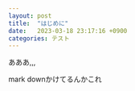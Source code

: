 ```yaml
---
layout: post
title:  "はじめに"
date:   2023-03-18 23:17:16 +0900
categories: テスト
---
```


あああ,,,

mark downかけてるんかこれ